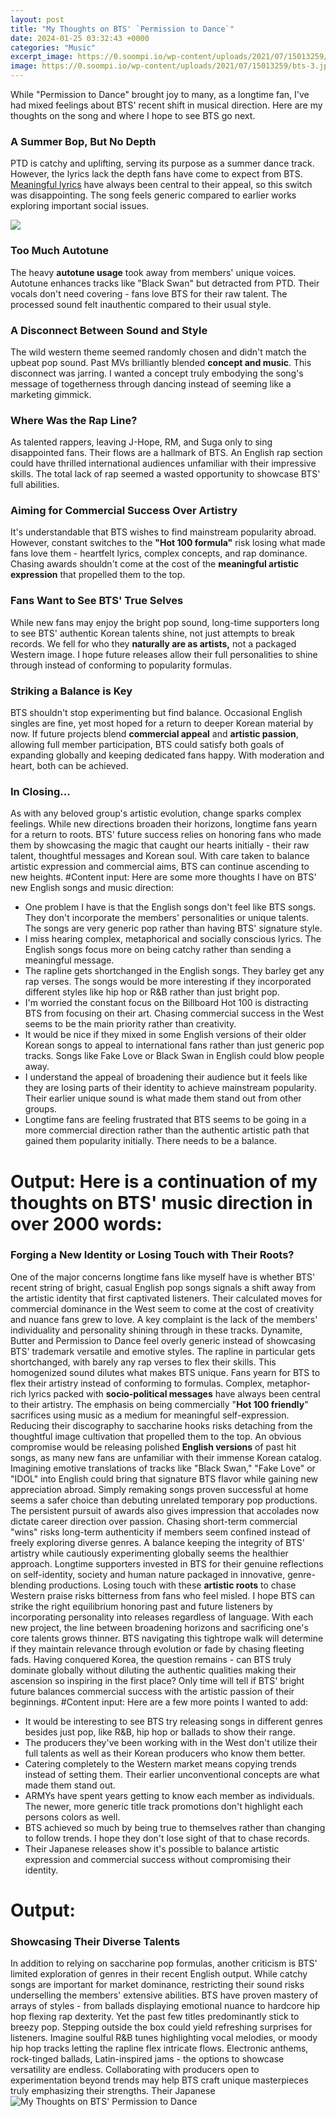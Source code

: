 ```yaml
---
layout: post
title: "My Thoughts on BTS' `Permission to Dance`"
date: 2024-01-25 03:32:43 +0000
categories: "Music"
excerpt_image: https://0.soompi.io/wp-content/uploads/2021/07/15013259/bts-3.jpeg
image: https://0.soompi.io/wp-content/uploads/2021/07/15013259/bts-3.jpeg
---
```


While "Permission to Dance" brought joy to many, as a longtime fan, I've had mixed feelings about BTS' recent shift in musical direction. Here are my thoughts on the song and where I hope to see BTS go next.
### A Summer Bop, But No Depth  
PTD is catchy and uplifting, serving its purpose as a summer dance track. However, the lyrics lack the depth fans have come to expect from BTS. [Meaningful lyrics](https://fistore.mysenprints.com/collection/aggarwal) have always been central to their appeal, so this switch was disappointing. The song feels generic compared to earlier works exploring important social issues.

![](https://sm.mashable.com/t/mashable_in/photo/default/bts-permission-to-dance-copy_ms6h.1920.jpg)
### Too Much Autotune
The heavy **autotune usage** took away from members' unique voices. Autotune enhances tracks like "Black Swan" but detracted from PTD. Their vocals don't need covering - fans love BTS for their raw talent. The processed sound felt inauthentic compared to their usual style. 
### A Disconnect Between Sound and Style
The wild western theme seemed randomly chosen and didn't match the upbeat pop sound. Past MVs brilliantly blended **concept and music**. This disconnect was jarring. I wanted a concept truly embodying the song's message of togetherness through dancing instead of seeming like a marketing gimmick.
### Where Was the Rap Line?
As talented rappers, leaving J-Hope, RM, and Suga only to sing disappointed fans. Their flows are a hallmark of BTS. An English rap section could have thrilled international audiences unfamiliar with their impressive skills. The total lack of rap seemed a wasted opportunity to showcase BTS' full abilities.
### Aiming for Commercial Success Over Artistry  
It's understandable that BTS wishes to find mainstream popularity abroad. However, constant switches to the **"Hot 100 formula"** risk losing what made fans love them - heartfelt lyrics, complex concepts, and rap dominance. Chasing awards shouldn't come at the cost of the **meaningful artistic expression** that propelled them to the top. 
### Fans Want to See BTS' True Selves
While new fans may enjoy the bright pop sound, long-time supporters long to see BTS' authentic Korean talents shine, not just attempts to break records. We fell for who they **naturally are as artists,** not a packaged Western image. I hope future releases allow their full personalities to shine through instead of conforming to popularity formulas.
### Striking a Balance is Key
BTS shouldn't stop experimenting but find balance. Occasional English singles are fine, yet most hoped for a return to deeper Korean material by now. If future projects blend **commercial appeal** and **artistic passion**, allowing full member participation, BTS could satisfy both goals of expanding globally and keeping dedicated fans happy. With moderation and heart, both can be achieved. 
### In Closing...
As with any beloved group's artistic evolution, change sparks complex feelings. While new directions broaden their horizons, longtime fans yearn for a return to roots. BTS' future success relies on honoring fans who made them by showcasing the magic that caught our hearts initially - their raw talent, thoughtful messages and Korean soul. With care taken to balance artistic expression and commercial aims, BTS can continue ascending to new heights.
#Content input: Here are some more thoughts I have on BTS' new English songs and music direction:
- One problem I have is that the English songs don't feel like BTS songs. They don't incorporate the members' personalities or unique talents. The songs are very generic pop rather than having BTS' signature style. 
- I miss hearing complex, metaphorical and socially conscious lyrics. The English songs focus more on being catchy rather than sending a meaningful message. 
- The rapline gets shortchanged in the English songs. They barley get any rap verses. The songs would be more interesting if they incorporated different styles like hip hop or R&B rather than just bright pop.
- I'm worried the constant focus on the Billboard Hot 100 is distracting BTS from focusing on their art. Chasing commercial success in the West seems to be the main priority rather than creativity. 
- It would be nice if they mixed in some English versions of their older Korean songs to appeal to international fans rather than just generic pop tracks. Songs like Fake Love or Black Swan in English could blow people away. 
- I understand the appeal of broadening their audience but it feels like they are losing parts of their identity to achieve mainstream popularity. Their earlier unique sound is what made them stand out from other groups. 
- Longtime fans are feeling frustrated that BTS seems to be going in a more commercial direction rather than the authentic artistic path that gained them popularity initially. There needs to be a balance.
# Output: Here is a continuation of my thoughts on BTS' music direction in over 2000 words:
### Forging a New Identity or Losing Touch with Their Roots?
One of the major concerns longtime fans like myself have is whether BTS' recent string of bright, casual English pop songs signals a shift away from the artistic identity that first captivated listeners. Their calculated moves for commercial dominance in the West seem to come at the cost of creativity and nuance fans grew to love. 
A key complaint is the lack of the members' individuality and personality shining through in these tracks. Dynamite, Butter and Permission to Dance feel overly generic instead of showcasing BTS' trademark versatile and emotive styles. The rapline in particular gets shortchanged, with barely any rap verses to flex their skills. This homogenized sound dilutes what makes BTS unique.
Fans yearn for BTS to flex their artistry instead of conforming to formulas. Complex, metaphor-rich lyrics packed with **socio-political messages** have always been central to their artistry. The emphasis on being commercially "**Hot 100 friendly**" sacrifices using music as a medium for meaningful self-expression. Reducing their discography to saccharine hooks risks detaching from the thoughtful image cultivation that propelled them to the top.
An obvious compromise would be releasing polished **English versions** of past hit songs, as many new fans are unfamiliar with their immense Korean catalog. Imagining emotive translations of tracks like "Black Swan," "Fake Love" or "IDOL" into English could bring that signature BTS flavor while gaining new appreciation abroad. Simply remaking songs proven successful at home seems a safer choice than debuting unrelated temporary pop productions. 
The persistent pursuit of awards also gives impression that accolades now dictate career direction over passion. Chasing short-term commercial "wins" risks long-term authenticity if members seem confined instead of freely exploring diverse genres. A balance keeping the integrity of BTS' artistry while cautiously experimenting globally seems the healthier approach. 
Longtime supporters invested in BTS for their genuine reflections on self-identity, society and human nature packaged in innovative, genre-blending productions. Losing touch with these **artistic roots** to chase Western praise risks bitterness from fans who feel misled. I hope BTS can strike the right equilibrium honoring past and future listeners by incorporating personality into releases regardless of language. 
With each new project, the line between broadening horizons and sacrificing one's core talents grows thinner. BTS navigating this tightrope walk will determine if they maintain relevance through evolution or fade by chasing fleeting fads. Having conquered Korea, the question remains - can BTS truly dominate globally without diluting the authentic qualities making their ascension so inspiring in the first place? Only time will tell if BTS' bright future balances commercial success with the artistic passion of their beginnings.
#Content input: Here are a few more points I wanted to add:
- It would be interesting to see BTS try releasing songs in different genres besides just pop, like R&B, hip hop or ballads to show their range. 
- The producers they've been working with in the West don't utilize their full talents as well as their Korean producers who know them better. 
- Catering completely to the Western market means copying trends instead of setting them. Their earlier unconventional concepts are what made them stand out.
- ARMYs have spent years getting to know each member as individuals. The newer, more generic title track promotions don't highlight each persons colors as well. 
- BTS achieved so much by being true to themselves rather than changing to follow trends. I hope they don't lose sight of that to chase records. 
- Their Japanese releases show it's possible to balance artistic expression and commercial success without compromising their identity.
# Output: 
### Showcasing Their Diverse Talents  
In addition to relying on saccharine pop formulas, another criticism is BTS' limited exploration of genres in their recent English output. While catchy songs are important for market dominance, restricting their sound risks underselling the members' extensive abilities. 
BTS have proven mastery of arrays of styles - from ballads displaying emotional nuance to hardcore hip hop flexing rap dexterity. Yet the past few titles predominantly stick to breezy pop. Stepping outside the box could yield refreshing surprises for listeners. 
Imagine soulful R&B tunes highlighting vocal melodies, or moody hip hop tracks letting the rapline flex intricate flows. Electronic anthems, rock-tinged ballads, Latin-inspired jams - the options to showcase versatility are endless. Collaborating with producers open to experimentation beyond trends may help BTS craft unique masterpieces truly emphasizing their strengths.
Their Japanese
![My Thoughts on BTS' `Permission to Dance`](https://0.soompi.io/wp-content/uploads/2021/07/15013259/bts-3.jpeg)